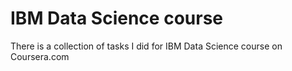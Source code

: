 # IBM Data Science course

There is a collection of tasks I did for IBM Data Science course on Coursera.com
